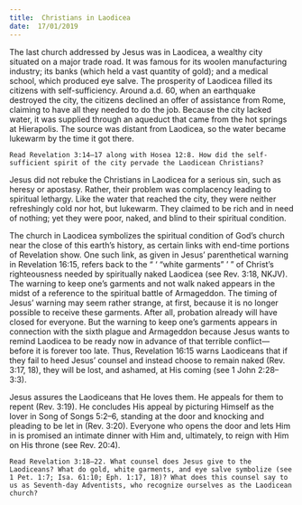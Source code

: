 ```yaml
---
title:  Christians in Laodicea
date:  17/01/2019
---
```


The last church addressed by Jesus was in Laodicea, a wealthy city situated on a major trade road. It was famous for its woolen manufacturing industry; its banks (which held a vast quantity of gold); and a medical school, which produced eye salve. The prosperity of Laodicea filled its citizens with self-sufficiency. Around a.d. 60, when an earthquake destroyed the city, the citizens declined an offer of assistance from Rome, claiming to have all they needed to do the job. Because the city lacked water, it was supplied through an aqueduct that came from the hot springs at Hierapolis. The source was distant from Laodicea, so the water became lukewarm by the time it got there.

`Read Revelation 3:14–17 along with Hosea 12:8. How did the self-sufficient spirit of the city pervade the Laodicean Christians?`

Jesus did not rebuke the Christians in Laodicea for a serious sin, such as heresy or apostasy. Rather, their problem was complacency leading to spiritual lethargy. Like the water that reached the city, they were neither refreshingly cold nor hot, but lukewarm. They claimed to be rich and in need of nothing; yet they were poor, naked, and blind to their spiritual condition.

The church in Laodicea symbolizes the spiritual condition of God’s  church near the close of this earth’s history, as certain links with end-time portions of Revelation show. One such link, as given in Jesus’ parenthetical warning in Revelation 16:15, refers back to the “ ‘ “white garments” ’ ” of Christ’s righteousness needed by spiritually naked Laodicea (see Rev. 3:18, NKJV). The warning to keep one’s garments and not walk naked appears in the midst of a reference to the spiritual battle of Armageddon. The timing of Jesus’ warning may seem rather strange, at first, because it is no longer possible to receive these garments. After all, probation already will have closed for everyone. But the warning to keep one’s garments appears in connection with the sixth plague and Armageddon because Jesus wants to remind Laodicea to be ready now in advance of that terrible conflict—before it is forever too late. Thus, Revelation 16:15 warns Laodiceans that if they fail to heed Jesus’ counsel and instead choose to remain naked (Rev. 3:17, 18), they will be lost, and ashamed, at His coming (see 1 John 2:28–3:3).

Jesus assures the Laodiceans that He loves them. He appeals for them to repent (Rev. 3:19). He concludes His appeal by picturing Himself as the lover in Song of Songs 5:2–6, standing at the door and knocking and pleading to be let in (Rev. 3:20). Everyone who opens the door and lets Him in is promised an intimate dinner with Him and, ultimately, to reign with Him on His throne (see Rev. 20:4).

`Read Revelation 3:18–22. What counsel does Jesus give to the Laodiceans? What do gold, white garments, and eye salve symbolize (see 1 Pet. 1:7; Isa. 61:10; Eph. 1:17, 18)? What does this counsel say to us as Seventh-day Adventists, who recognize ourselves as the Laodicean church?`